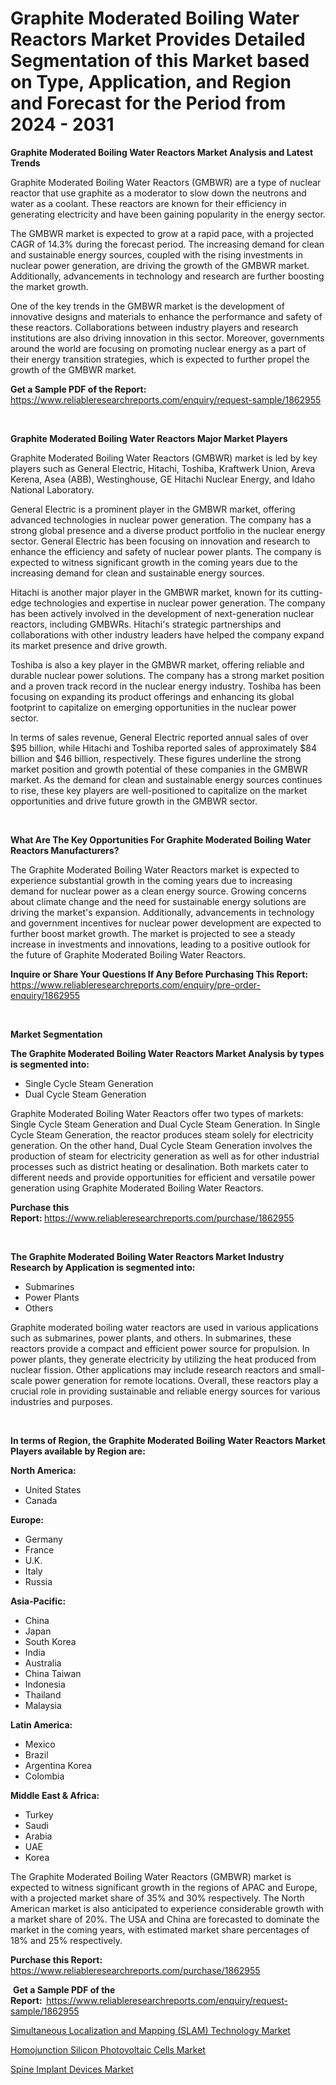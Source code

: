 <p><h1>Graphite Moderated Boiling Water Reactors Market Provides Detailed Segmentation of this Market based on Type, Application, and Region and Forecast for the Period from 2024 - 2031</h1></p><p><strong>Graphite Moderated Boiling Water Reactors Market Analysis and Latest Trends</strong></p>
<p><p>Graphite Moderated Boiling Water Reactors (GMBWR) are a type of nuclear reactor that use graphite as a moderator to slow down the neutrons and water as a coolant. These reactors are known for their efficiency in generating electricity and have been gaining popularity in the energy sector. </p><p>The GMBWR market is expected to grow at a rapid pace, with a projected CAGR of 14.3% during the forecast period. The increasing demand for clean and sustainable energy sources, coupled with the rising investments in nuclear power generation, are driving the growth of the GMBWR market. Additionally, advancements in technology and research are further boosting the market growth.</p><p>One of the key trends in the GMBWR market is the development of innovative designs and materials to enhance the performance and safety of these reactors. Collaborations between industry players and research institutions are also driving innovation in this sector. Moreover, governments around the world are focusing on promoting nuclear energy as a part of their energy transition strategies, which is expected to further propel the growth of the GMBWR market.</p></p>
<p><strong>Get a Sample PDF of the Report:&nbsp;</strong> <a href="https://www.reliableresearchreports.com/enquiry/request-sample/1862955">https://www.reliableresearchreports.com/enquiry/request-sample/1862955</a></p>
<p>&nbsp;</p>
<p><strong>Graphite Moderated Boiling Water Reactors Major Market Players</strong></p>
<p><p>Graphite Moderated Boiling Water Reactors (GMBWR) market is led by key players such as General Electric, Hitachi, Toshiba, Kraftwerk Union, Areva Kerena, Asea (ABB), Westinghouse, GE Hitachi Nuclear Energy, and Idaho National Laboratory. </p><p>General Electric is a prominent player in the GMBWR market, offering advanced technologies in nuclear power generation. The company has a strong global presence and a diverse product portfolio in the nuclear energy sector. General Electric has been focusing on innovation and research to enhance the efficiency and safety of nuclear power plants. The company is expected to witness significant growth in the coming years due to the increasing demand for clean and sustainable energy sources.</p><p>Hitachi is another major player in the GMBWR market, known for its cutting-edge technologies and expertise in nuclear power generation. The company has been actively involved in the development of next-generation nuclear reactors, including GMBWRs. Hitachi's strategic partnerships and collaborations with other industry leaders have helped the company expand its market presence and drive growth.</p><p>Toshiba is also a key player in the GMBWR market, offering reliable and durable nuclear power solutions. The company has a strong market position and a proven track record in the nuclear energy industry. Toshiba has been focusing on expanding its product offerings and enhancing its global footprint to capitalize on emerging opportunities in the nuclear power sector.</p><p>In terms of sales revenue, General Electric reported annual sales of over $95 billion, while Hitachi and Toshiba reported sales of approximately $84 billion and $46 billion, respectively. These figures underline the strong market position and growth potential of these companies in the GMBWR market. As the demand for clean and sustainable energy sources continues to rise, these key players are well-positioned to capitalize on the market opportunities and drive future growth in the GMBWR sector.</p></p>
<p>&nbsp;</p>
<p><strong>What Are The Key Opportunities For Graphite Moderated Boiling Water Reactors Manufacturers?</strong></p>
<p><p>The Graphite Moderated Boiling Water Reactors market is expected to experience substantial growth in the coming years due to increasing demand for nuclear power as a clean energy source. Growing concerns about climate change and the need for sustainable energy solutions are driving the market's expansion. Additionally, advancements in technology and government incentives for nuclear power development are expected to further boost market growth. The market is projected to see a steady increase in investments and innovations, leading to a positive outlook for the future of Graphite Moderated Boiling Water Reactors.</p></p>
<p><strong>Inquire or Share Your Questions If Any Before Purchasing This Report:</strong> <a href="https://www.reliableresearchreports.com/enquiry/pre-order-enquiry/1862955">https://www.reliableresearchreports.com/enquiry/pre-order-enquiry/1862955</a></p>
<p>&nbsp;</p>
<p><strong>Market Segmentation</strong></p>
<p><strong>The Graphite Moderated Boiling Water Reactors Market Analysis by types is segmented into:</strong></p>
<p><ul><li>Single Cycle Steam Generation</li><li>Dual Cycle Steam Generation</li></ul></p>
<p><p>Graphite Moderated Boiling Water Reactors offer two types of markets: Single Cycle Steam Generation and Dual Cycle Steam Generation. In Single Cycle Steam Generation, the reactor produces steam solely for electricity generation. On the other hand, Dual Cycle Steam Generation involves the production of steam for electricity generation as well as for other industrial processes such as district heating or desalination. Both markets cater to different needs and provide opportunities for efficient and versatile power generation using Graphite Moderated Boiling Water Reactors.</p></p>
<p><strong>Purchase this Report:&nbsp;</strong><a href="https://www.reliableresearchreports.com/purchase/1862955">https://www.reliableresearchreports.com/purchase/1862955</a></p>
<p>&nbsp;</p>
<p><strong>The Graphite Moderated Boiling Water Reactors Market Industry Research by Application is segmented into:</strong></p>
<p><ul><li>Submarines</li><li>Power Plants</li><li>Others</li></ul></p>
<p><p>Graphite moderated boiling water reactors are used in various applications such as submarines, power plants, and others. In submarines, these reactors provide a compact and efficient power source for propulsion. In power plants, they generate electricity by utilizing the heat produced from nuclear fission. Other applications may include research reactors and small-scale power generation for remote locations. Overall, these reactors play a crucial role in providing sustainable and reliable energy sources for various industries and purposes.</p></p>
<p>&nbsp;</p>
<p><strong>In terms of Region, the Graphite Moderated Boiling Water Reactors Market Players available by Region are:</strong></p>
<p>
    <p> <strong> North America: </strong>
        <ul>
            <li>United States</li>
            <li>Canada</li>
        </ul>
        </p> 
    <p> <strong> Europe: </strong>
        <ul>
            <li>Germany</li>
            <li>France</li>
            <li>U.K.</li>
            <li>Italy</li>
            <li>Russia</li>
        </ul>
        </p> 
    <p> <strong> Asia-Pacific: </strong>
        <ul>
            <li>China</li>
            <li>Japan</li>
            <li>South Korea</li>
            <li>India</li>
            <li>Australia</li>
            <li>China Taiwan</li>
            <li>Indonesia</li>
            <li>Thailand</li>
            <li>Malaysia</li>
        </ul>
        </p> 
    <p> <strong> Latin America: </strong>
        <ul>
            <li>Mexico</li>
            <li>Brazil</li>
            <li>Argentina Korea</li>
            <li>Colombia</li>
        </ul>
        </p> 
    <p> <strong> Middle East & Africa: </strong>
        <ul>
            <li>Turkey</li>
            <li>Saudi</li>
            <li>Arabia</li>
            <li>UAE</li>
            <li>Korea</li>
        </ul>
    </p>
    </p>
<p><p>The Graphite Moderated Boiling Water Reactors (GMBWR) market is expected to witness significant growth in the regions of APAC and Europe, with a projected market share of 35% and 30% respectively. The North American market is also anticipated to experience considerable growth with a market share of 20%. The USA and China are forecasted to dominate the market in the coming years, with estimated market share percentages of 18% and 25% respectively.</p></p>
<p><strong>Purchase this Report: </strong><a href="https://www.reliableresearchreports.com/purchase/1862955">https://www.reliableresearchreports.com/purchase/1862955</a></p>
<p>&nbsp;<strong>Get a Sample PDF of the Report:&nbsp;&nbsp;</strong><a href="https://www.reliableresearchreports.com/enquiry/request-sample/1862955">https://www.reliableresearchreports.com/enquiry/request-sample/1862955</a></p>
<p><strong></strong></p>
<p><p><a href="https://www.linkedin.com/pulse/simultaneous-localization-mapping-slam-technology-market-size-72shf?trackingId=KNJjXp3ksIXxCIkETB%2BGCA%3D%3D">Simultaneous Localization and Mapping (SLAM) Technology Market</a></p><p><a href="https://github.com/santosh758595/Market-Research-Report-List-4/blob/main/homojunction-silicon-photovoltaic-cells-market.md">Homojunction Silicon Photovoltaic Cells Market</a></p><p><a href="https://www.linkedin.com/pulse/spine-implant-devices-market-offers-provide-insightful-data-igyzf?trackingId=otjI5VZ7wI%2FUKsnYoj27Iw%3D%3D">Spine Implant Devices Market</a></p></p>